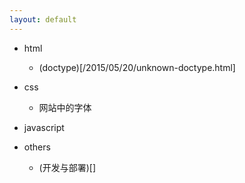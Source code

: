 ```yaml
---
layout: default
---
```


-   html
    -   (doctype)[/2015/05/20/unknown-doctype.html]

-   css
    -   网站中的字体

-   javascript

-   others
    -   (开发与部署)[]